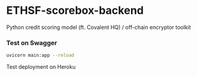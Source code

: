 # ETHSF-scorebox-backend
Python credit scoring model (ft. Covalent HQ) / off-chain encryptor toolkit


### Test on Swagger
```bash
uvicorn main:app --reload
```

Test deployment on Heroku